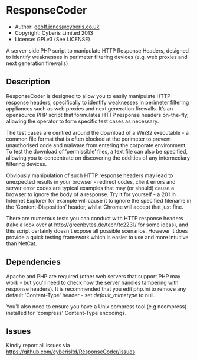 ResponseCoder
=============

* Author: geoff.jones@cyberis.co.uk
* Copyright: Cyberis Limited 2013
* License: GPLv3 (See LICENSE)

A server-side PHP script to manipulate HTTP Response Headers, designed to identify weaknesses in perimeter filtering devices (e.g. web proxies and next generation firewalls)

Description
-----------

ResponseCoder is designed to allow you to easily manipulate HTTP response headers, specifically to identify weaknesses in perimeter filtering appliances such as web proxies and next generation firewalls. It’s an opensource PHP script that formulates HTTP response headers on-the-fly, allowing the operator to form specific test cases as necessary.

The test cases are centred around the download of a Win32 executable - a common file format that is often blocked at the perimeter to prevent unauthorised code and malware from entering the corporate environment. To test the download of ‘permissible’ files, a text file can also be specified, allowing you to concentrate on discovering the oddities of any intermediary filtering devices.

Obviously manipulation of such HTTP response headers may lead to unexpected results in your browser - redirect codes, client errors and server error codes are typical examples that may (or should) cause a browser to ignore the body of a response. Try it for yourself - a 201 in Internet Explorer for example will cause it to ignore the specified filename in the ‘Content-Disposition’ header, whilst Chrome will accept that just fine.

There are numerous tests you can conduct with HTTP response headers (take a look over at <a href="http://greenbytes.de/tech/tc2231/">http://greenbytes.de/tech/tc2231/</a> for some ideas), and this script certainly doesn't expose all possible scenarios. However it does provide a quick testing framework which is easier to use and more intuitive than NetCat.

Dependencies
------------
Apache and PHP are required (other web servers that support PHP may work - but you'll need to check how the server handles tampering with response headers). It is recommended that you edit php.ini to remove any default 'Content-Type' header - set *default_mimetype* to null.

You'll also need to ensure you have a Unix compress tool (e.g ncompress) installed for 'compress' Content-Type encodings.

Issues
------
Kindly report all issues via https://github.com/cyberisltd/ResponseCoder/issues
